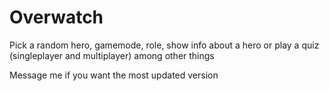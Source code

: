 # Overwatch
Pick a random hero, gamemode, role, show info about a hero or play a quiz (singleplayer and multiplayer) among other things

Message me if you want the most updated version
